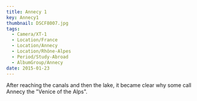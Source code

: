 ```yaml
---
title: Annecy 1
key: Annecy1
thumbnail: DSCF8007.jpg
tags:
  - Camera/XT-1
  - Location/France
  - Location/Annecy
  - Location/Rhône-Alpes
  - Period/Study-Abroad
  - AlbumGroup/Annecy
date: 2015-01-23
---
```

After reaching the canals and then the lake, it became clear why some call Annecy the "Venice of the Alps".
